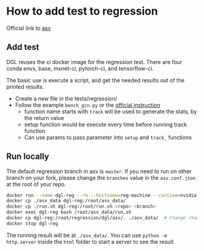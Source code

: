How to add test to regression
=================================

Official link to [asv](https://asv.readthedocs.io/en/stable/writing_benchmarks.html)


## Add test

DGL reuses the ci docker image for the regression test. There are four conda envs, base, mxnet-ci, pytorch-ci, and tensorflow-ci.

The basic use is execute a script, and get the needed results out of the printed results.

- Create a new file in the tests/regression/
- Follow the example `bench_gcn.py` or the [official instruction](https://asv.readthedocs.io/en/stable/writing_benchmarks.html)
  - function name starts with `track` will be used to generate the stats, by the return value
  - setup function would be execute every time before running track function
  - Can use params to pass parameter into `setup` and `track_` functions

## Run locally

The default regression branch in asv is `master`. If you need to run on other branch on your fork, please change the `branches` value in the `asv.conf.json` at the root of your repo.

```bash
docker run --name dgl-reg --rm --hostname=reg-machine --runtime=nvidia -dit dgllib/dgl-ci-gpu:conda /bin/bash
docker cp ./asv_data dgl-reg:/root/asv_data/
docker cp ./run.sh dgl-reg:/root/run.sh <repo> <branch>
docker exec dgl-reg bash /root/asv_data/run.sh
docker cp dgl-reg:/root/regression/dgl/asv/. ./asv_data/  # Change /home/ubuntu/asv to the path you want to put the result
docker stop dgl-reg
```

The running result will be at `./asv_data/`. You can use `python -m http.server` inside the `html` folder to start a server to see the result
